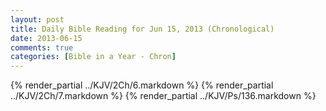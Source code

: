 ```yaml
---
layout: post
title: Daily Bible Reading for Jun 15, 2013 (Chronological)
date: 2013-06-15
comments: true
categories: [Bible in a Year - Chron]
---
```

{% render_partial ../KJV/2Ch/6.markdown %}
{% render_partial ../KJV/2Ch/7.markdown %}
{% render_partial ../KJV/Ps/136.markdown %}
